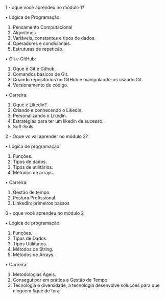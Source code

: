 1 - oque você aprendeu no módulo 1? 

• Lógica de Programação: 

1) Pensamento Computacional
2) Algoritmos.
3) Variáveis, constantes e tipos de dados.
4) Operadores e condicionais.
5) Estruturas de repetição.


• Git e GitHub:

1) Oque é Git e Github.
2) Comandos básicos de Git.
3) Criando repositórios no GitHub e manipulando-os usando Git.
4) Versionamento de código.

• Carreira:

1) Oque é Likedin?.
2) Criando e conhecendo o Likedin.
3) Personalizando o Likedin.
4) Estratégias para ter um likedin de sucesso.
5) Soft-Skils

2 - Oque vc vai aprender no módulo 2?

• Lógica de programação:

1) Funções.
2) Tipos de dados.
3) Tipos de utilitários.
4) Métodos de arrays.

• Carreira:

1) Gestão de tempo.
2) Postura Profissional.
3) LinkedIn: primeiros passos


3 - oque você aprendeu no módulo 2

• Lógica de programação:

1) Funções.
2) Tipos de Dados.
3) Tipos Utilitarios.
4) Métodos de String.
5) Métodos de Arrays.

• Carreira:

1) Metodologias Ageis.
2) Consegui por em prática a Gestão de Tempo.
3) Tecnologia e diversidade, a tecnologia desenvolve soluções para que ninguem fique de fora.